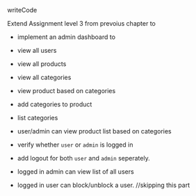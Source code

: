 writeCode

Extend Assignment level 3 from prevoius chapter to

- implement an admin dashboard to
- view all users
- view all products
- view all categories
- view product based on categories

- add categories to product
- list categories
- user/admin can view product list based on categories

- verify whether `user` or `admin` is logged in
- add logout for both `user` and `admin` seperately.

- logged in admin can view list of all users
- logged in user can block/unblock a user.
//skipping this part